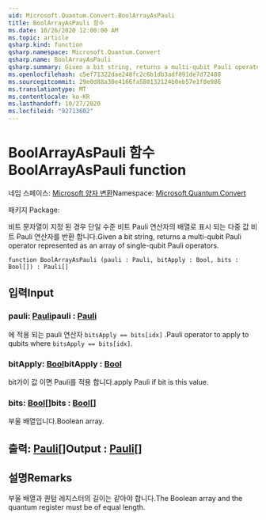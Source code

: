```yaml
---
uid: Microsoft.Quantum.Convert.BoolArrayAsPauli
title: BoolArrayAsPauli 함수
ms.date: 10/26/2020 12:00:00 AM
ms.topic: article
qsharp.kind: function
qsharp.namespace: Microsoft.Quantum.Convert
qsharp.name: BoolArrayAsPauli
qsharp.summary: Given a bit string, returns a multi-qubit Pauli operator represented as an array of single-qubit Pauli operators.
ms.openlocfilehash: c5ef71322dae248fc2c6b1db3adf891de7d72488
ms.sourcegitcommit: 29e0d88a30e4166fa580132124b0eb57e1f0e986
ms.translationtype: MT
ms.contentlocale: ko-KR
ms.lasthandoff: 10/27/2020
ms.locfileid: "92713602"
---
```

# <a name="boolarrayaspauli-function"></a><span data-ttu-id="f2d47-102">BoolArrayAsPauli 함수</span><span class="sxs-lookup"><span data-stu-id="f2d47-102">BoolArrayAsPauli function</span></span>

<span data-ttu-id="f2d47-103">네임 스페이스: [Microsoft 양자 변환](xref:Microsoft.Quantum.Convert)</span><span class="sxs-lookup"><span data-stu-id="f2d47-103">Namespace: [Microsoft.Quantum.Convert](xref:Microsoft.Quantum.Convert)</span></span>

<span data-ttu-id="f2d47-104">패키지 [](https://nuget.org/packages/)</span><span class="sxs-lookup"><span data-stu-id="f2d47-104">Package: [](https://nuget.org/packages/)</span></span>


<span data-ttu-id="f2d47-105">비트 문자열이 지정 된 경우 단일 수준 비트 Pauli 연산자의 배열로 표시 되는 다중 값 비트 Pauli 연산자를 반환 합니다.</span><span class="sxs-lookup"><span data-stu-id="f2d47-105">Given a bit string, returns a multi-qubit Pauli operator represented as an array of single-qubit Pauli operators.</span></span>

```qsharp
function BoolArrayAsPauli (pauli : Pauli, bitApply : Bool, bits : Bool[]) : Pauli[]
```


## <a name="input"></a><span data-ttu-id="f2d47-106">입력</span><span class="sxs-lookup"><span data-stu-id="f2d47-106">Input</span></span>

### <a name="pauli--pauli"></a><span data-ttu-id="f2d47-107">pauli: [Pauli](xref:microsoft.quantum.lang-ref.pauli)</span><span class="sxs-lookup"><span data-stu-id="f2d47-107">pauli : [Pauli](xref:microsoft.quantum.lang-ref.pauli)</span></span>

<span data-ttu-id="f2d47-108">에 적용 되는 pauli 연산자 `bitsApply == bits[idx]` .</span><span class="sxs-lookup"><span data-stu-id="f2d47-108">Pauli operator to apply to qubits where `bitsApply == bits[idx]`.</span></span>


### <a name="bitapply--bool"></a><span data-ttu-id="f2d47-109">bitApply: [Bool](xref:microsoft.quantum.lang-ref.bool)</span><span class="sxs-lookup"><span data-stu-id="f2d47-109">bitApply : [Bool](xref:microsoft.quantum.lang-ref.bool)</span></span>

<span data-ttu-id="f2d47-110">bit가이 값 이면 Pauli를 적용 합니다.</span><span class="sxs-lookup"><span data-stu-id="f2d47-110">apply Pauli if bit is this value.</span></span>


### <a name="bits--bool"></a><span data-ttu-id="f2d47-111">bits: [Bool](xref:microsoft.quantum.lang-ref.bool)[]</span><span class="sxs-lookup"><span data-stu-id="f2d47-111">bits : [Bool](xref:microsoft.quantum.lang-ref.bool)[]</span></span>

<span data-ttu-id="f2d47-112">부울 배열입니다.</span><span class="sxs-lookup"><span data-stu-id="f2d47-112">Boolean array.</span></span>



## <a name="output--pauli"></a><span data-ttu-id="f2d47-113">출력: [Pauli](xref:microsoft.quantum.lang-ref.pauli)[]</span><span class="sxs-lookup"><span data-stu-id="f2d47-113">Output : [Pauli](xref:microsoft.quantum.lang-ref.pauli)[]</span></span>



## <a name="remarks"></a><span data-ttu-id="f2d47-114">설명</span><span class="sxs-lookup"><span data-stu-id="f2d47-114">Remarks</span></span>

<span data-ttu-id="f2d47-115">부울 배열과 퀀텀 레지스터의 길이는 같아야 합니다.</span><span class="sxs-lookup"><span data-stu-id="f2d47-115">The Boolean array and the quantum register must be of equal length.</span></span>